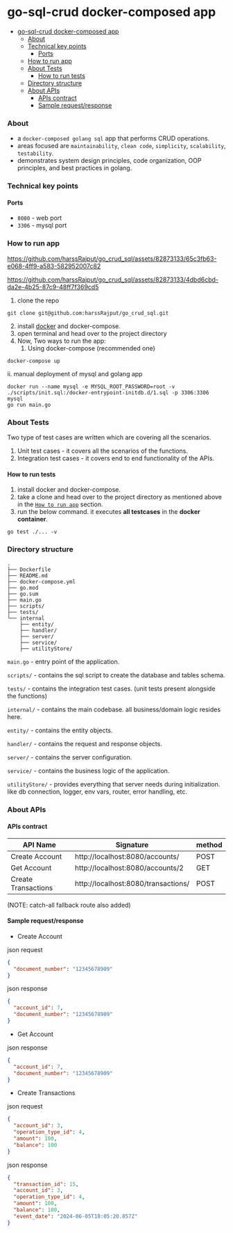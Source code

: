 # go-sql-crud docker-composed app

<!-- TOC -->
* [go-sql-crud docker-composed app](#go-sql-crud-docker-composed-app)
    * [About](#about)
    * [Technical key points](#technical-key-points)
      * [Ports](#ports)
    * [How to run app](#how-to-run-app)
    * [About Tests](#about-tests)
      * [How to run tests](#how-to-run-tests)
    * [Directory structure](#directory-structure)
    * [About APIs](#about-apis)
      * [APIs contract](#apis-contract)
      * [Sample request/response](#sample-requestresponse)
<!-- TOC -->

### About
- a `docker-composed golang sql` app that performs CRUD operations.
- areas focused are `maintainability`, `clean code`, `simplicity`, `scalability`, `testability`.
- demonstrates system design principles, code organization, OOP principles, and best practices in golang.

### Technical key points
#### Ports
- `8080` - web port
- `3306` - mysql port

### How to run app

https://github.com/harssRajput/go_crud_sql/assets/82873133/65c3fb63-e068-4ff9-a583-582952007c82

https://github.com/harssRajput/go_crud_sql/assets/82873133/4dbd6cbd-da2e-4b25-87c9-48ff7f369cd5


1. clone the repo
```shell
git clone git@github.com:harssRajput/go_crud_sql.git
```
2. install [docker][docker] and docker-compose.
3. open terminal and head over to the project directory
3. Now, Two ways to run the app:
   1. Using docker-compose (recommended one)
```shell
docker-compose up
```
   ii. manual deployment of mysql and golang app
```shell
docker run --name mysql -e MYSQL_ROOT_PASSWORD=root -v ./scripts/init.sql:/docker-entrypoint-initdb.d/1.sql -p 3306:3306 mysql
go run main.go
``` 

### About Tests
Two type of test cases are written which are covering all the scenarios.
1. Unit test cases - it covers all the scenarios of the functions.
2. Integration test cases - it covers end to end functionality of the APIs.

#### How to run tests

1. install docker and docker-compose. 
2. take a clone and head over to the project directory as mentioned above in the [`How to run app`](#how-to-run-app) section.
3. run the below command. it executes **all testcases** in the **docker container**.
```shell
go test ./... -v
```

### Directory structure
```shell
.
├── Dockerfile
├── README.md
├── docker-compose.yml
├── go.mod
├── go.sum
├── main.go
├── scripts/
├── tests/
└── internal
    ├── entity/
    ├── handler/
    ├── server/
    ├── service/
    ├── utilityStore/
```
`main.go` - entry point of the application.

`scripts/` - contains the sql script to create the database and tables schema.

`tests/` - contains the integration test cases. (unit tests present alongside the functions)

`internal/` - contains the main codebase. all business/domain logic resides here.

`entity/` - contains the entity objects.

`handler/` - contains the request and response objects.

`server/` - contains the server configuration.

`service/` - contains the business logic of the application.

`utilityStore/` - provides everything that server needs during initialization. like db connection, logger, env vars, router, error handling, etc.


### About APIs
#### APIs contract
| API Name            | Signature                           | method |
|---------------------|-------------------------------------|--------|
| Create Account      | http://localhost:8080/accounts/     | POST   |
| Get Account         | http://localhost:8080/accounts/2    | GET    |
| Create Transactions | http://localhost:8080/transactions/ | POST   |
(NOTE: catch-all fallback route also added) 

#### Sample request/response
- Create Account

json request
```json
{
  "document_number": "12345678909"
}
```
json response
```json
{
  "account_id": 7,
  "document_number": "12345678909"
}
```

- Get Account

json response
```json
{
  "account_id": 7,
  "document_number": "12345678909"
}
```

- Create Transactions

json request
```json
{
  "account_id": 3,
  "operation_type_id": 4,
  "amount": 100,
  "balance": 100
}
```

json response
```json
{
  "transaction_id": 15,
  "account_id": 3,
  "operation_type_id": 4,
  "amount": 100,
  "balance": 100,
  "event_date": "2024-06-05T18:05:20.857Z"
}
```


[//]: # (These are reference links used in the body of this note and get stripped out when the markdown processor does its job. no need to format nicely because it shouldn't be seen.)
[grpcui]: <https://github.com/fullstorydev/grpcui>
[docker]: <https://docs.docker.com/desktop/install/mac-install/>
